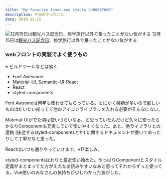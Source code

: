 ```yaml
---
title: "My favorite front-end stacks \U0001F60D"
description: 今日のやったこと
date: 2018-12-15
---
```


![12月15日は[観光バス記念日](http://www.nnh.to/12/15.html)、修学旅行以外で乗ったことがない気がする](https://cdn-images-1.medium.com/max/800/1*QSsq1PCX9wHSV5xo6NOYmA.png)
12月15日は[観光バス記念日](http://www.nnh.to/12/15.html)、修学旅行以外で乗ったことがない気がする

### webフロントの実装でよく使うもの

※ ビルドツールなどは省く

*   Font Awesome
*   Material-UI, Semantic-UI-React
*   React
*   styled-components

Font Awsomeは何年も使わせてもらっている。とにかく種類が多いので欲しいものはだいたい揃ってて他のアイコンライブラリを入れる必要がそんなにない。

Material-UIがでた頃は使いづらいなぁ、と思っていたんだけど久々に使ったらかなりComponentも充実していて使いやすくなった。あと、他ライブラリとの連携 (後述するstyled-componentsとか) に関するドキュメントが書いてあったりして丁寧だなと思った。

Reactはいつも通りやっていきます。v17楽しみ。

styled-componentsはわりと最近使い始めた。やっぱりComponentとスタイル定義がまとまってた方がええなあ読みやすいなあと思ってそれからずっと使ってる。Vue使いのみなさんの気持ちが少しわかった気がした。
